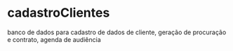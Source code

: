 # cadastroClientes
banco de dados para cadastro de dados de cliente, geração de procuração e contrato, agenda de audiência
